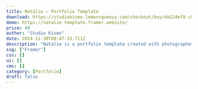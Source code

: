 ```yaml
---
title: Natalie — Portfolio Template
download: https://studiokismo.lemonsqueezy.com/checkout/buy/de124ef8-c931-4ec0-bf32-7edbaf59131a
demo: https://natalie-template.framer.website/
price: 49
author: "Studio Kismo"
date: 2024-11-30T08:47:33.711Z
description: "Natalie is a portfolio template created with photographers, designers, and all other creatives in mind. With responsive, modern design and intuitive CMS functionality, Natalie ensures that managing your portfolio becomes effortless."
ssg: ["Framer"]
css: []
ui: []
cms: []
category: [Portfolio]
draft: false
---
```

